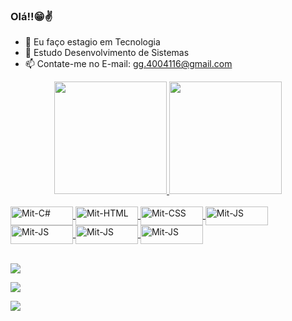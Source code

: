 ### Olá!!😁✌


- 🔭 Eu faço estagio em Tecnologia
- 🌱 Estudo Desenvolvimento de Sistemas
- 📫 Contate-me no E-mail: gg.4004116@gmail.com


<div align="center">
  <a href="https://github.com/Mitzuki01">
  <img height="180em" src="https://github-readme-stats.vercel.app/api?username=Mitzuki01&show_icons=true&theme=dracula&include_all_commits=true&count_private=true"/>
  <img height="180em" src="https://github-readme-stats.vercel.app/api/top-langs/?username=Mitzuki01&layout=compact&langs_count=7&theme=dracula"/>
</div>
  
  
  <div style="display: inline_block"><br>
  <img align="center" alt="Mit-C#" height="30" width="100" img src="https://img.shields.io/badge/C%23-239120?style=for-the-badge&logo=c-sharp&logoColor=white" />
  <img align="center" alt="Mit-HTML" height="30" width="100" img src="https://img.shields.io/badge/HTML-239120?style=for-the-badge&logo=html5&logoColor=white" />
  <img align="center" alt="Mit-CSS" height="30" width="100" img src="https://img.shields.io/badge/CSS3-1572B6?style=for-the-badge&logo=css3&logoColor=white" />
  <img align="center" alt="Mit-JS" height="30" width="100" img src="https://img.shields.io/badge/Linux-E34F26?style=for-the-badge&logo=linux&logoColor=black"/>
  <img align="center" alt="Mit-JS" height="30" width="100" img src="https://img.shields.io/badge/PHP-777BB4?style=for-the-badge&logo=php&logoColor=white"/>
  <img align="center" alt="Mit-JS" height="30" width="100" img src="https://img.shields.io/badge/Python-14354C?style=for-the-badge&logo=python&logoColor=white"/>

  <img align="center" alt="Mit-JS" height="30" width="100" img src="https://img.shields.io/badge/JavaScript-F7DF1E?style=for-the-badge&logo=javascript&logoColor=black" />
</div>
  <br>
  <p>
  <div>
 
    
  <a href="https://instagram.com/gabrielseverio" target="_blank"><img src="https://img.shields.io/badge/Instagram-E4405F?style=for-the-badge&logo=instagram&logoColor=white"></a>
    
    
  <a href = "mailto:gg.4004116@gmail.com"><img src="https://img.shields.io/badge/-Gmail-%23333?style=for-the-badge&logo=gmail&logoColor=white" destino ="_blank"></a>
    
    
  <a href="https://www.linkedin.com/in/gabriel-maciel-severio-3b4590204"><img src="https://img.shields.io/badge/LinkedIn-0077B5?style=for-the-badge&logo=linkedin&logoColor=white"></a>
    
   
 
 
 
</div>
  </p>

